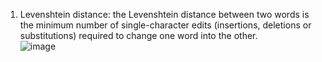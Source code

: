 1.  Levenshtein distance:
the Levenshtein distance between two words is the minimum number of single-character edits (insertions, deletions or substitutions) required to change one word into the other.<br/>
![image](https://github.com/Bluebear77/Intern_ECLADATTA/assets/119409649/8ffd3c6f-d15e-4e20-91f8-41291e81c237)
